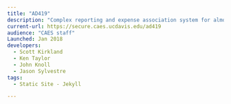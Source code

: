 ```yaml
---
title: "AD419"
description: "Complex reporting and expense association system for almost $200 million in agricultural research grants and funds."
current-url: https://secure.caes.ucdavis.edu/ad419
audience: "CAES staff"
Launched: Jan 2018
developers:
  - Scott Kirkland
  - Ken Taylor
  - John Knoll
  - Jason Sylvestre
tags:
  - Static Site - Jekyll

---
```

